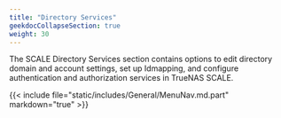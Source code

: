 ```yaml
---
title: "Directory Services"
geekdocCollapseSection: true
weight: 30
---
```


The SCALE Directory Services section contains options to edit directory domain and account settings, set up Idmapping, and configure authentication and authorization services in TrueNAS SCALE. 

{{< include file="static/includes/General/MenuNav.md.part" markdown="true" >}}
